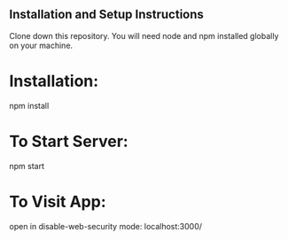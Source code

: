 ## Installation and Setup Instructions
Clone down this repository. You will need node and npm installed globally on your machine.

# Installation:

npm install

# To Start Server:

npm start

# To Visit App:
open in disable-web-security mode: localhost:3000/
